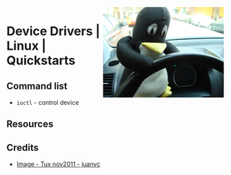 <img src="../../assets/5197178268_725d5a995b_b.jpg" alt="Tux nov2011" style="width: 280px;" align="right">

# Device Drivers | Linux | Quickstarts

## Command list
- `ioctl` - control device

## Resources

## Credits
- [Image - Tux nov2011 - juanvc](https://wordpress.org/openverse/image/76c306a6-62a6-4136-acf2-c20aede48a29)
